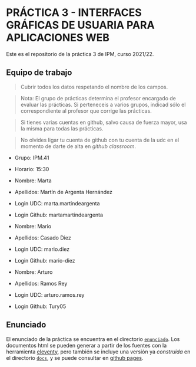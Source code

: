 # PRÁCTICA 3 - INTERFACES GRÁFICAS DE USUARIA PARA APLICACIONES WEB

Este es el repositorio de la práctica 3 de IPM, curso 2021/22.


## Equipo de trabajo

  > Cubrir todos los datos respetando el nombre de los campos.

  > Nota: El grupo de prácticas determina el profesor encargado de
  > evaluar las prácticas. Si perteneceis a varios grupos, indicad
  > sólo el correspondiente al profesor que corrige las prácticas.
  
  > Si tienes varias cuentas en github, salvo causa de fuerza mayor,
  > usa la misma para todas las prácticas.
  
  > No olvides ligar tu cuenta de github con tu cuenta de la udc en el
  > momento de darte de alta en _github classroom_.
  
  
  * Grupo: IPM.41
  * Horario: 15:30
  
  * Nombre: Marta
  * Apellidos: Martín de Argenta Hernández
  * Login UDC: marta.martindeargenta
  * Login Github: martamartindeargenta
  
  * Nombre: Mario
  * Apellidos: Casado Diez
  * Login UDC: mario.diez
  * Login Github: mario-diez

  * Nombre: Arturo
  * Apellidos: Ramos Rey
  * Login UDC: arturo.ramos.rey
  * Login Github: Tury05


## Enunciado

El enunciado de la práctica se encuentra en el directorio
[`enunciado`](enunciado/). Los documentos html se pueden generar a
partir de los fuentes con la herramienta
[eleventy](https://www.11ty.dev/), pero también se incluye una versión
ya _construida_ en el directorio [`docs`](docs/index.html), y se puede consultar
en [github pages](https://ipm-fic.github.io/assignment-202122-03/).
